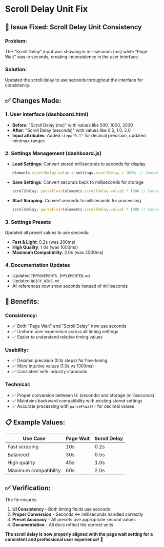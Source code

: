 # Scroll Delay Unit Fix

## 🔧 **Issue Fixed: Scroll Delay Unit Consistency**

### **Problem:**
The "Scroll Delay" input was showing in milliseconds (ms) while "Page Wait" was in seconds, creating inconsistency in the user interface.

### **Solution:**
Updated the scroll delay to use seconds throughout the interface for consistency.

## ✅ **Changes Made:**

### **1. User Interface (dashboard.html)**
- **Before**: "Scroll Delay (ms)" with values like 500, 1000, 2000
- **After**: "Scroll Delay (seconds)" with values like 0.5, 1.0, 2.0
- **Input attributes**: Added `step="0.1"` for decimal precision, updated min/max ranges

### **2. Settings Management (dashboard.js)**
- **Load Settings**: Convert stored milliseconds to seconds for display
  ```javascript
  elements.scrollDelay.value = settings.scrollDelay / 1000; // Convert ms to seconds
  ```
- **Save Settings**: Convert seconds back to milliseconds for storage
  ```javascript
  scrollDelay: parseFloat(elements.scrollDelay.value) * 1000 // Convert to milliseconds
  ```
- **Start Scraping**: Convert seconds to milliseconds for processing
  ```javascript
  scrollDelay: parseFloat(elements.scrollDelay.value) * 1000 // Convert seconds to milliseconds
  ```

### **3. Settings Presets**
Updated all preset values to use seconds:
- **Fast & Light**: 0.2s (was 200ms)
- **High Quality**: 1.0s (was 1000ms) 
- **Maximum Compatibility**: 2.0s (was 2000ms)

### **4. Documentation Updates**
- Updated `IMPROVEMENTS_IMPLEMENTED.md`
- Updated `QUICK_WINS.md`
- All references now show seconds instead of milliseconds

## 🎯 **Benefits:**

### **Consistency:**
- ✅ Both "Page Wait" and "Scroll Delay" now use seconds
- ✅ Uniform user experience across all timing settings
- ✅ Easier to understand relative timing values

### **Usability:**
- ✅ Decimal precision (0.1s steps) for fine-tuning
- ✅ More intuitive values (1.0s vs 1000ms)
- ✅ Consistent with industry standards

### **Technical:**
- ✅ Proper conversion between UI (seconds) and storage (milliseconds)
- ✅ Maintains backward compatibility with existing stored settings
- ✅ Accurate processing with `parseFloat()` for decimal values

## 📋 **Example Values:**

| Use Case | Page Wait | Scroll Delay |
|----------|-----------|--------------|
| Fast scraping | 10s | 0.2s |
| Balanced | 30s | 0.5s |
| High quality | 45s | 1.0s |
| Maximum compatibility | 60s | 2.0s |

## ✅ **Verification:**

The fix ensures:
1. **UI Consistency** - Both timing fields use seconds
2. **Proper Conversion** - Seconds ↔ milliseconds handled correctly
3. **Preset Accuracy** - All presets use appropriate second values
4. **Documentation** - All docs reflect the correct units

**The scroll delay is now properly aligned with the page wait setting for a consistent and professional user experience!** 🎊